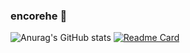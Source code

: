 ### encorehe 👋
![Anurag's GitHub stats](https://github-readme-stats.vercel.app/api?username=encorehe&show_icons=true&theme=radical)
[![Readme Card](https://github-readme-stats.vercel.app/api/pin/?username=encorehe&repo=github-readme-stats)](https://github.com/anuraghazra/github-readme-stats)
<!--
**encorehe/encorehe** is a ✨ _special_ ✨ repository because its `README.md` (this file) appears on your GitHub profile.

Here are some ideas to get you started:

- 🔭 I’m currently working on ...
- 🌱 I’m currently learning ...
- 👯 I’m looking to collaborate on ...
- 🤔 I’m looking for help with ...
- 💬 Ask me about ...
- 📫 How to reach me: ...
- 😄 Pronouns: ...
- ⚡ Fun fact: ...
-->
